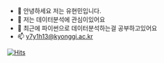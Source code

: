 - 👋 안녕하세요 저는 유현민입니다.
- 👀 저는 데이터분석에 관심이있어요
- 🌱 최근에 파이썬으로 데이터분석하는걸 공부하고있어요
- 📫 y7y1h13@kyonggi.ac.kr

[![Hits](https://hits.seeyoufarm.com/api/count/incr/badge.svg?url=https%3A%2F%2Fgithub.com%2Fy7y1h13%2Fhit-counter&count_bg=%2379C83D&title_bg=%23555555&icon=&icon_color=%23E7E7E7&title=hits&edge_flat=false)](https://hits.seeyoufarm.com)

